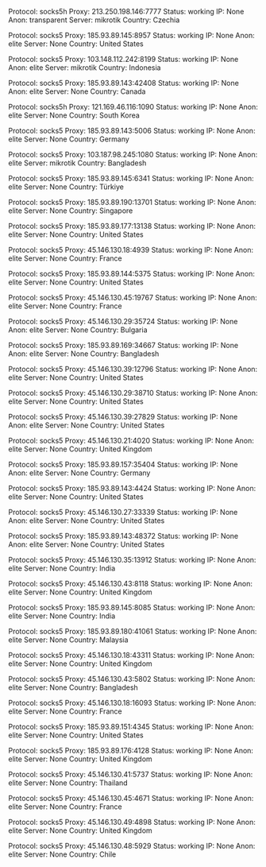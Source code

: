 Protocol: socks5h
Proxy: 213.250.198.146:7777
Status: working
IP: None
Anon: transparent
Server: mikrotik
Country: Czechia

Protocol: socks5
Proxy: 185.93.89.145:8957
Status: working
IP: None
Anon: elite
Server: None
Country: United States

Protocol: socks5
Proxy: 103.148.112.242:8199
Status: working
IP: None
Anon: elite
Server: mikrotik
Country: Indonesia

Protocol: socks5
Proxy: 185.93.89.143:42408
Status: working
IP: None
Anon: elite
Server: None
Country: Canada

Protocol: socks5h
Proxy: 121.169.46.116:1090
Status: working
IP: None
Anon: elite
Server: None
Country: South Korea

Protocol: socks5
Proxy: 185.93.89.143:5006
Status: working
IP: None
Anon: elite
Server: None
Country: Germany

Protocol: socks5
Proxy: 103.187.98.245:1080
Status: working
IP: None
Anon: elite
Server: mikrotik
Country: Bangladesh

Protocol: socks5
Proxy: 185.93.89.145:6341
Status: working
IP: None
Anon: elite
Server: None
Country: Türkiye

Protocol: socks5
Proxy: 185.93.89.190:13701
Status: working
IP: None
Anon: elite
Server: None
Country: Singapore

Protocol: socks5
Proxy: 185.93.89.177:13138
Status: working
IP: None
Anon: elite
Server: None
Country: United States

Protocol: socks5
Proxy: 45.146.130.18:4939
Status: working
IP: None
Anon: elite
Server: None
Country: France

Protocol: socks5
Proxy: 185.93.89.144:5375
Status: working
IP: None
Anon: elite
Server: None
Country: United States

Protocol: socks5
Proxy: 45.146.130.45:19767
Status: working
IP: None
Anon: elite
Server: None
Country: France

Protocol: socks5
Proxy: 45.146.130.29:35724
Status: working
IP: None
Anon: elite
Server: None
Country: Bulgaria

Protocol: socks5
Proxy: 185.93.89.169:34667
Status: working
IP: None
Anon: elite
Server: None
Country: Bangladesh

Protocol: socks5
Proxy: 45.146.130.39:12796
Status: working
IP: None
Anon: elite
Server: None
Country: United States

Protocol: socks5
Proxy: 45.146.130.29:38710
Status: working
IP: None
Anon: elite
Server: None
Country: United States

Protocol: socks5
Proxy: 45.146.130.39:27829
Status: working
IP: None
Anon: elite
Server: None
Country: United States

Protocol: socks5
Proxy: 45.146.130.21:4020
Status: working
IP: None
Anon: elite
Server: None
Country: United Kingdom

Protocol: socks5
Proxy: 185.93.89.157:35404
Status: working
IP: None
Anon: elite
Server: None
Country: Germany

Protocol: socks5
Proxy: 185.93.89.143:4424
Status: working
IP: None
Anon: elite
Server: None
Country: United States

Protocol: socks5
Proxy: 45.146.130.27:33339
Status: working
IP: None
Anon: elite
Server: None
Country: United States

Protocol: socks5
Proxy: 185.93.89.143:48372
Status: working
IP: None
Anon: elite
Server: None
Country: United States

Protocol: socks5
Proxy: 45.146.130.35:13912
Status: working
IP: None
Anon: elite
Server: None
Country: India

Protocol: socks5
Proxy: 45.146.130.43:8118
Status: working
IP: None
Anon: elite
Server: None
Country: United Kingdom

Protocol: socks5
Proxy: 185.93.89.145:8085
Status: working
IP: None
Anon: elite
Server: None
Country: India

Protocol: socks5
Proxy: 185.93.89.180:41061
Status: working
IP: None
Anon: elite
Server: None
Country: Malaysia

Protocol: socks5
Proxy: 45.146.130.18:43311
Status: working
IP: None
Anon: elite
Server: None
Country: United Kingdom

Protocol: socks5
Proxy: 45.146.130.43:5802
Status: working
IP: None
Anon: elite
Server: None
Country: Bangladesh

Protocol: socks5
Proxy: 45.146.130.18:16093
Status: working
IP: None
Anon: elite
Server: None
Country: France

Protocol: socks5
Proxy: 185.93.89.151:4345
Status: working
IP: None
Anon: elite
Server: None
Country: United States

Protocol: socks5
Proxy: 185.93.89.176:4128
Status: working
IP: None
Anon: elite
Server: None
Country: United Kingdom

Protocol: socks5
Proxy: 45.146.130.41:5737
Status: working
IP: None
Anon: elite
Server: None
Country: Thailand

Protocol: socks5
Proxy: 45.146.130.45:4671
Status: working
IP: None
Anon: elite
Server: None
Country: France

Protocol: socks5
Proxy: 45.146.130.49:4898
Status: working
IP: None
Anon: elite
Server: None
Country: United Kingdom

Protocol: socks5
Proxy: 45.146.130.48:5929
Status: working
IP: None
Anon: elite
Server: None
Country: Chile

